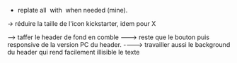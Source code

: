 - replate all <img> with <Image> when needed (mine).

-> réduire la taille de l'icon kickstarter, idem pour X

--> taffer le header de fond en comble
---> reste que le bouton puis responsive de la version PC du header.
----> travailler aussi le background du header qui rend facilement illisible le texte
